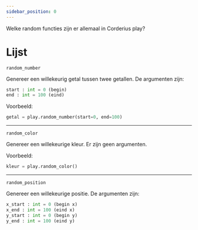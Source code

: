 ```yaml
---
sidebar_position: 0
---
```


Welke random functies zijn er allemaal in Corderius play?

# Lijst

`random_number`

Genereer een willekeurig getal tussen twee getallen. De argumenten zijn:
```python
start : int = 0 (begin)
end : int = 100 (eind)
```

Voorbeeld:
```python
getal = play.random_number(start=0, end=100)
```
---

`random_color`

Genereer een willekeurige kleur. Er zijn geen argumenten.

Voorbeeld:
```python
kleur = play.random_color()
```
---

`random_position`

Genereer een willekeurige positie. De argumenten zijn:
```python
x_start : int = 0 (begin x)
x_end : int = 100 (eind x)
y_start : int = 0 (begin y)
y_end : int = 100 (eind y)
```
